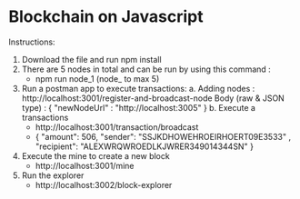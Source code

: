 # Blockchain on Javascript
 Instructions:
 
 1. Download the file and run npm install
 2. There are 5 nodes in total and can be run by using this command :
    - npm run node_1 (node_<x> to max 5)
 3. Run a postman app to execute transactions:
    a. Adding nodes :
    http://localhost:3001/register-and-broadcast-node
    Body (raw & JSON type) :
       {
         "newNodeUrl" : "http://localhost:3005"
       }
    b. Execute a transactions 
    - http://localhost:3001/transaction/broadcast
    -  {
       "amount": 506,
       "sender":  "SSJKDHOWEHROEIRHOERT09E3533" , 
       "recipient":  "ALEXWRQWROEDLKJWRER349014344SN"
       }
 4. Execute the mine to create a new block
    - http://localhost:3001/mine
 5. Run the explorer
    - http://localhost:3002/block-explorer
